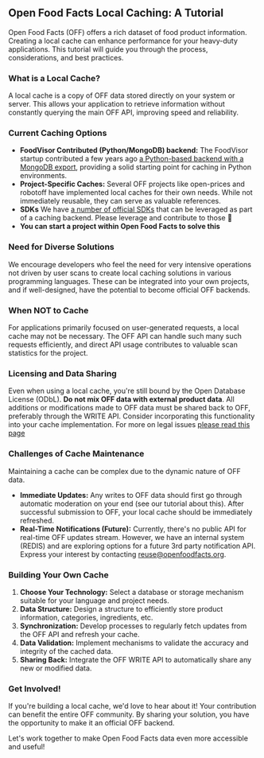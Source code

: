 Open Food Facts Local Caching: A Tutorial
-----------------------------------------

Open Food Facts (OFF) offers a rich dataset of food product information. Creating a local cache can enhance performance for your heavy-duty applications. This tutorial will guide you through the process, considerations, and best practices.

### What is a Local Cache?

A local cache is a copy of OFF data stored directly on your system or server. This allows your application to retrieve information without constantly querying the main OFF API, improving speed and reliability.

### Current Caching Options

-   **FoodVisor Contributed (Python/MongoDB) backend:** The FoodVisor startup contributed a few years ago <a href="https://github.com/openfoodfacts/openfoodfacts-apirestpython">a Python-based backend with a MongoDB export</a>, providing a solid starting point for caching in Python environments.
-   **Project-Specific Caches:** Several OFF projects like open-prices and robotoff have implemented local caches for their own needs. While not immediately reusable, they can serve as valuable references.
-   **SDKs** We have [a number of official SDKs](../api.md#sdks) that can be leveraged as part of a caching backend. Please leverage and contribute to those 🙏
-   **You can start a project within Open Food Facts to solve this**

### Need for Diverse Solutions

We encourage developers who feel the need for very intensive operations not driven by user scans to create local caching solutions in various programming languages. These can be integrated into your own projects, and if well-designed, have the potential to become official OFF backends.

### When NOT to Cache

For applications primarily focused on user-generated requests, a local cache may not be necessary. The OFF API can handle such many such requests efficiently, and direct API usage contributes to valuable scan statistics for the project.

### Licensing and Data Sharing

Even when using a local cache, you're still bound by the Open Database License (ODbL). **Do not mix OFF data with external product data**. All additions or modifications made to OFF data must be shared back to OFF, preferably through the WRITE API. Consider incorporating this functionality into your cache implementation.
For more on legal issues [please read this page](./license-be-on-the-legal-side.md)

### Challenges of Cache Maintenance

Maintaining a cache can be complex due to the dynamic nature of OFF data.

-   **Immediate Updates:** Any writes to OFF data should first go through automatic moderation on your end (see our tutorial about this). After successful submission to OFF, your local cache should be immediately refreshed.
-   **Real-Time Notifications (Future):** Currently, there's no public API for real-time OFF updates stream. However, we have an internal system (REDIS) and are exploring options for a future 3rd party notification API. Express your interest by contacting <a href="mailto:reuse@openfoodfacts.org">reuse@openfoodfacts.org</a>.

### Building Your Own Cache

1.  **Choose Your Technology:** Select a database or storage mechanism suitable for your language and project needs.
2.  **Data Structure:** Design a structure to efficiently store product information, categories, ingredients, etc.
3.  **Synchronization:** Develop processes to regularly fetch updates from the OFF API and refresh your cache.
4.  **Data Validation:** Implement mechanisms to validate the accuracy and integrity of the cached data.
5.  **Sharing Back:** Integrate the OFF WRITE API to automatically share any new or modified data.

### Get Involved!

If you're building a local cache, we'd love to hear about it! Your contribution can benefit the entire OFF community. By sharing your solution, you have the opportunity to make it an official OFF backend.

Let's work together to make Open Food Facts data even more accessible and useful!
